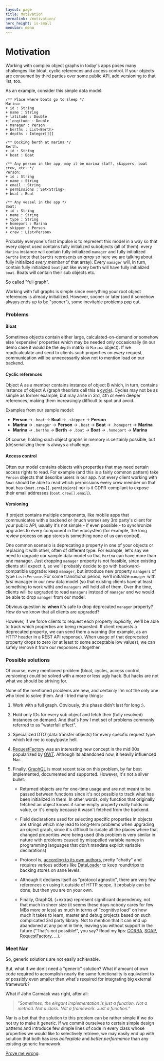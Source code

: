 ```yaml
---
layout: page
title: Motivation
permalink: /motivation/
hero_height: is-small
menubar: menu
---
```


# Motivation

Working with complex object graphs in today's apps poses many challenges like bloat,
cyclic references and access control. If your objects are consumed by third parties
over some public API, add versioning to that list, too.

As an example, consider this simple data model:

```
/** Place where boats go to sleep */
Marina:
+ id : String
+ name : String
+ latitude : Double
+ longitude : Double
+ manager : Person
+ berths : List<Berth>
+ depths : Integer[][]
```

```
/** Docking berth at marina */
Berth:
+ id : String
+ boat : Boat
```

```
/** Any person in the app, may it be marina staff, skippers, boat crew, etc. */
Person:
+ id : String
+ name : String
+ email : String
+ permissions : Set<String>
+ boat : Boat
```

```
/** Any vessel in the app */
Boat:
+ id : String
+ name : String
+ type : String
+ homeport : Marina
+ skipper : Person
+ crew : List<Person>
```

Probably everyone's first impulse is to represent this model in a way so that every object used contains fully
initialized subobjects (all of them): every `Marina` instance will contain fully initialized `manager` and fully
initialized `berths` (note that `berths` represents an *array* so here we are talking about fully initialized
_every member_ of that array). Every `manager` will, in turn, contain fully initialized `boat` just like every berth
will have fully initialized `boat`. Boats will contain their sub objects etc.

So called "full graph".

Working with full graphs is simple since everything your root object references is already initialized. However, sooner
or later (and it somehow always ends up to be "sooner"), some inevitable problems pop out.

### Problems

#### Bloat

Sometimes objects contain either large, calculated-on-demand or somehow else 'expensive' properties which may be needed
only occasionally (in our demo case it would be the `depth` matrix in `Marina` object). If we read/calculate and send
to clients such properties on *every* request, communication will be unnecessarily slow not to mention load on our
backend.

#### Cyclic references

Object A as a member contains instance of object B which, in turn, contains instance of object A (graph theorists call
this a [cycle](https://en.wikipedia.org/wiki/Cycle_(graph_theory))). Cycles may not be as simple as former example,
but may arise in 3rd, 4th or even deeper references, making them increasingly difficult to spot and avoid.

Examples from our sample model:

* **Person** → `.boat` → **Boat** → `.skipper` → **Person**
* **Marina** → `.manager` → **Person** → `.boat` → **Boat** → `.homeport` → **Marina**
* **Marina** → `.berths` → **Berth** → `.boat` → **Boat** → `.homeport` → **Marina**

Of course, holding such object graphs in memory is certainly possible, but (de)serializing them is always a challenge.

#### Access control

Often our model contains objects with properties that may need certain access rights to read. For example (and this is
a fairly common pattern) take `Person` objects that describe users in our app. Not every client working with `Boat`
should be able to read which permissions every crew member on that boat has (`boat.crew[].permissions`) nor is it
GDPR-compliant to expose their email addresses (`boat.crew[].email`).

#### Versioning

If project contains multiple components, like mobile apps that communicates with a backend or (much
worse) any 3rd party's client for your public API, usually it's not simple - if even possible - to synchronize upgrades
to every component in the ecosystem (for example, the long review process on app stores is something none of us can
control).

One common scenario is deprecating a property in one of your objects or replacing it with other, often of different
type. For example, let's say we need to upgrade our sample data model so that `Marina` can have more
than one manager. Just dropping `manager` property is not feasible, since existing clients still expect it, so we'll
probably decide to go with backward-compatible upgrade: keep `manager`, but introduce new property `managers` of type
`List<Person>`. For some transitional period, we'll initialize `manager` with *first* manager in our new data model
(so that existing clients have at least something to work with) and `managers` will hold all of them. Over the time,
clients will be upgraded to read `managers` instead of `manager` and we would be able to drop `manager` from our model.

Obvious question is: **when** it's safe to drop deprecated `manager` property? How do we know that all clients are
upgraded?

However, if we force clients to request each property *explicitly*, we'll be able to track which properties are being
requested. If client requests a deprecated property, we can send them a warning (for example, as an HTTP header in a
REST API response). When usage of that deprecated property drops to zero (or at least to some acceptable low values),
we can safely remove it from our responses altogether.

### Possible solutions

Of course, every mentioned problem (bloat, cycles, access control, versioning) could be solved with a more or less ugly
hack. But hacks are not what we should be striving for.

None of the mentioned problems are new, and certainly I'm not the only one who tried to solve them. And I tried many
things:

1. Work with a full graph. Obviously, this phase didn't last for long :).

2. Hold only IDs for every sub object and fetch their (fully resolved) instances on demand. And that's how I met set of
   problems commonly referred to as "waterfall effect".

4. Specialized DTO (data transfer objects) for every specific request type which led me to copy/paste hell.

5. [RequestFactory](https://www.gwtproject.org/doc/latest/DevGuideRequestFactory.html) was an interesting new concept in
   the mid 00s popularized by [GWT](https://www.gwtproject.org/). Although its abandoned now, it heavily influenced Nar.

6. Finally, [GraphQL](https://graphql.org/) is most recent take on this problem, by far best implemented, documented and
   supported. However, it's not a silver bullet:

    * Returned objects are for one-time usage and are not meant to be passed between functions since it's not possible
      to track what has been initialized in them. In other words, only function that originally fetched an object knows
      if some empty property really holds no value, or it's empty because it wasn't fetched from the backend.

    * Field declarations used for selecting specific properties in objects are strings which may lead to long-term
      problems when upgrading an object graph, since it's difficult to isolate all the places where that changed
      properties were being used (this problem is very similar in nature with problems caused by misspelled variable
      names in programming languages that don't mandate explicit variable declarations)

    * Protocol is, [according to its own authors](https://graphql.org/learn/best-practices/#server-side-batching-caching),
      pretty "chatty" and requires various addons like [DataLoader](https://github.com/graphql/dataloader) to keep
      roundtrips to backing stores on sane levels.

    * Although it declares itself as "protocol agnostic", there are very few references on using it outside of HTTP
      scope. It probably can be done, but then you are on your own.

    * Finally, GraphQL (+extras) represent significant dependency, not that much in sheer size (it seems these days
      nobody cares for few MBs more or less) as much in terms of "cognitive load" on how much
      it takes to learn, master and debug projects based on such complicated 3rd party library. Not to mention that it
      can end up abandoned at any point in time, leaving you without support in the future
      ("That's not possible!", you say? Read my lips:
      [CORBA](https://en.wikipedia.org/wiki/Common_Object_Request_Broker_Architecture),
      [SOAP](https://en.wikipedia.org/wiki/SOAP),
      [RequestFactory](https://www.gwtproject.org/doc/latest/DevGuideRequestFactory.html),
      ...).

### Meet Nar

So, generic solutions are not easily achievable.

But, what if we don't need a "generic" solution? What if amount of own code required to accomplish nearly the same
functionality is equivalent to or possibly even smaller than what's required for integrating big external framework?

What if John Carmack was right, after all:

> _"Sometimes, the elegant implementation is just a function. Not a method. Not a class. Not a framework. Just a function."_

Nar is a bet that the solution to this problem can be rather simple if we do not try to make it generic.
If we commit ourselves to certain simple design patterns and introduce few simple lines of code in every class whose
properties we would like to selectively retrieve, we may easily end up with solution that both has *less boilerplate*
and *better performance* than any existing generic framework.

[Prove me wrong](https://github.com/gkresic/nar/issues).
